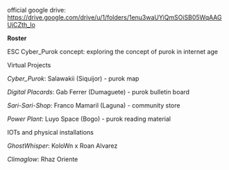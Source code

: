 official google drive:
https://drive.google.com/drive/u/1/folders/1enu3waUYiQmSOiSB05WqAAGUjCZth_lo


**Roster**

ESC Cyber_Purok 
concept: exploring the concept of purok in internet age


Virtual Projects

*Cyber_Purok*: Salawakii (Siquijor) - purok map

*Digital Placards*: Gab Ferrer (Dumaguete) - purok bulletin board

*Sari-Sari-Shop*: Franco Mamaril (Laguna) - community store

*Power Plant*: Luyo Space (Bogo) - purok reading material



IOTs and physical installations

*GhostWhisper*: KoloWn x Roan Alvarez

*Climaglow*: Rhaz Oriente



